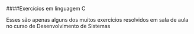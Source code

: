 ####Exercícios em linguagem C


Esses são apenas alguns dos muitos exercícios resolvidos em sala de aula no curso de Desenvolvimento de Sistemas
